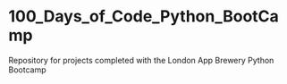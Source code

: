 # 100_Days_of_Code_Python_BootCamp
Repository for projects completed with the London App Brewery Python Bootcamp
